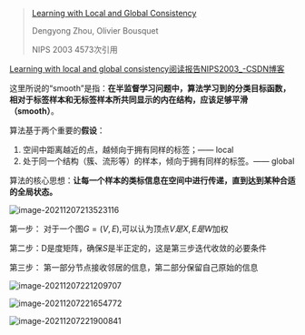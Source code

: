 > [Learning with Local and Global Consistency](https://proceedings.neurips.cc/paper/2003/file/87682805257e619d49b8e0dfdc14affa-Paper.pdf)
>
> Dengyong Zhou, Olivier Bousquet
>
> NIPS 2003   4573次引用

[Learning with local and global consistency阅读报告NIPS2003_-CSDN博客](https://blog.csdn.net/u011070272/article/details/73606020)

这里所说的“smooth”是指：**在半监督学习问题中，算法学习到的分类目标函数，相对于标签样本和无标签样本所共同显示的内在结构，应该足够平滑（smooth）**。

算法基于两个重要的**假设**：

1. 空间中距离越近的点，越倾向于拥有同样的标签；—— local
2. 处于同一个结构（簇、流形等）的样本，倾向于拥有同样的标签。—— global



算法的核心思想：**让每一个样本的类标信息在空间中进行传递，直到达到某种合适的全局状态。**


![image-20211207213523116](https://cdn.jsdelivr.net/gh/Zhangxin98/Note@main/img/202112072135323.png)

第一步： 对于一个图$G = (V, E)$,可以认为顶点$V是X, E是W$加权

第二步：D是度矩阵，确保$S$是半正定的，这是第三步迭代收敛的必要条件

第三步： 第一部分节点接收邻居的信息，第二部分保留自己原始的信息

![image-20211207221209707](https://cdn.jsdelivr.net/gh/Zhangxin98/Note@main/img/202112072212817.png)

![image-20211207221654772](https://cdn.jsdelivr.net/gh/Zhangxin98/Note@main/img/202112072216876.png)

![image-20211207221900841](https://cdn.jsdelivr.net/gh/Zhangxin98/Note@main/img/202112072219932.png)